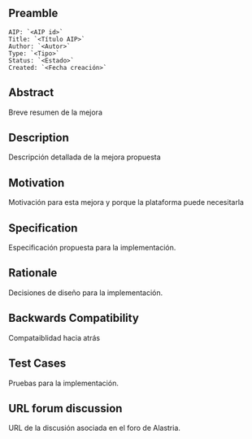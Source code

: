 ## Preamble

    AIP: `<AIP id>`
    Title: `<Título AIP>`
    Author: `<Autor>`
    Type: `<Tipo>`
    Status: `<Estado>`
    Created: `<Fecha creación>`


## Abstract

Breve resumen de la mejora

## Description

Descripción detallada de la mejora propuesta

## Motivation

Motivación para esta mejora y porque la plataforma
puede necesitarla

## Specification

Especificación propuesta para la implementación.

## Rationale

Decisiones de diseño para la implementación.

## Backwards Compatibility

Compataiblidad hacia atrás

## Test Cases

Pruebas para la implementación.

## URL forum discussion

URL de la discusión asociada en el foro de Alastria.